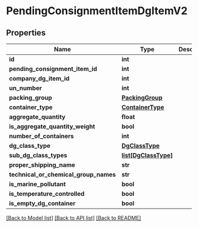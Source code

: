 # PendingConsignmentItemDgItemV2

## Properties
Name | Type | Description | Notes
------------ | ------------- | ------------- | -------------
**id** | **int** |  | [optional] 
**pending_consignment_item_id** | **int** |  | [optional] 
**company_dg_item_id** | **int** |  | [optional] 
**un_number** | **int** |  | [optional] 
**packing_group** | [**PackingGroup**](PackingGroup.md) |  | [optional] 
**container_type** | [**ContainerType**](ContainerType.md) |  | [optional] 
**aggregate_quantity** | **float** |  | [optional] 
**is_aggregate_quantity_weight** | **bool** |  | [optional] 
**number_of_containers** | **int** |  | [optional] 
**dg_class_type** | [**DgClassType**](DgClassType.md) |  | [optional] 
**sub_dg_class_types** | [**list[DgClassType]**](DgClassType.md) |  | [optional] 
**proper_shipping_name** | **str** |  | [optional] 
**technical_or_chemical_group_names** | **str** |  | [optional] 
**is_marine_pollutant** | **bool** |  | [optional] 
**is_temperature_controlled** | **bool** |  | [optional] 
**is_empty_dg_container** | **bool** |  | [optional] 

[[Back to Model list]](../README.md#documentation-for-models) [[Back to API list]](../README.md#documentation-for-api-endpoints) [[Back to README]](../README.md)

